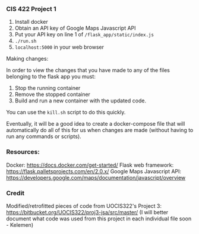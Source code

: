 ### CIS 422 Project 1

1. Install docker
2. Obtain an API key of Google Maps Javascript API
3. Put your API key on line 1 of `/flask_app/static/index.js`
4. `./run.sh`
5. `localhost:5000` in your web browser

Making changes:

In order to view the changes that you have made to any of the files belonging to the flask app you must:

1. Stop the running container
2. Remove the stopped container
3. Build and run a new container with the updated code.

You can use the `kill.sh` script to do this quickly.

Eventually, it will be a good idea to create a docker-compose file that will automatically do all of this for us when changes are made (without having to run any commands or scripts).

### Resources:

Docker: https://docs.docker.com/get-started/
Flask web framework: https://flask.palletsprojects.com/en/2.0.x/
Google Maps Javascript API: https://developers.google.com/maps/documentation/javascript/overview

### Credit

Modified/retrofitted pieces of code from UOCIS322's Project 3: https://bitbucket.org/UOCIS322/proj3-jsa/src/master/
(I will better document what code was used from this project in each individual file soon - Kelemen)
